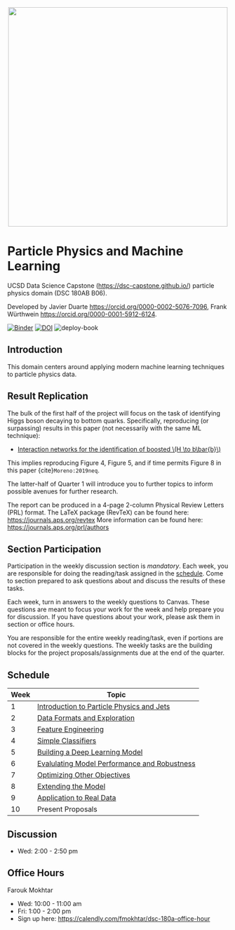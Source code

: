 <center>
<img src="https://github.com/jmduarte/HiggsToBBMachineLearning/raw/dsc/HIG-19-003_v7.png" width=500 />
</center>

# Particle Physics and Machine Learning

UCSD Data Science Capstone (<https://dsc-capstone.github.io/>) particle physics domain (DSC 180AB B06).

Developed by Javier Duarte <https://orcid.org/0000-0002-5076-7096>, Frank Würthwein <https://orcid.org/0000-0001-5912-6124>.

[![Binder](https://mybinder.org/badge_logo.svg)](https://mybinder.org/v2/gh/jmduarte/capstone-particle-physics-domain/master)
[![DOI](https://zenodo.org/badge/292683876.svg)](https://zenodo.org/badge/latestdoi/292683876)
![deploy-book](https://github.com/jmduarte/capstone-particle-physics-domain/actions/workflows/deploy.yml/badge.svg)

## Introduction

This domain centers around applying modern machine learning techniques to particle physics data.

## Result Replication

The bulk of the first half of the project will focus on the task of identifying Higgs boson decaying to bottom quarks. 
Specifically, reproducing (or surpassing) results in this paper (not necessarily with the same ML technique):
* [Interaction networks for the identification of boosted \\(H \to b\bar{b}\\)](https://arxiv.org/abs/1909.12285)

This implies reproducing Figure 4, Figure 5, and if time permits Figure 8 in this paper {cite}`Moreno:2019neq`.

The latter-half of Quarter 1 will introduce you to further topics to inform possible avenues for further research.

The report can be produced in a 4-page 2-column Physical Review Letters (PRL) format. 
The LaTeX package (RevTeX) can be found here: <https://journals.aps.org/revtex>
More information can be found here: <https://journals.aps.org/prl/authors>

## Section Participation

Participation in the weekly discussion section is *mandatory*. 
Each week, you are responsible for doing the reading/task assigned in the [schedule](#schedule). 
Come to section prepared to ask questions about and discuss the results of these tasks.

Each week, turn in answers to the weekly questions to Canvas. 
These questions are meant to focus your work for the week and help prepare you for discussion. 
If you have questions about your work, please ask them in section or office hours.

You are responsible for the entire weekly reading/task, even if portions are not covered in the weekly questions.
The weekly tasks are the building blocks for the project proposals/assignments due at the end of the quarter.

## Schedule

|Week|Topic|
|--|--|
|1|[Introduction to Particle Physics and Jets](weeks/01.md)|
|2|[Data Formats and Exploration](weeks/02.md)|
|3|[Feature Engineering](weeks/03.md)|
|4|[Simple Classifiers](weeks/04.md)|
|5|[Building a Deep Learning Model](weeks/05.md)|
|6|[Evalulating Model Performance and Robustness](weeks/06.md)|
|7|[Optimizing Other Objectives](weeks/07.md)|
|8|[Extending the Model](weeks/08.md)|
|9|[Application to Real Data](weeks/09.md)|
|10|Present Proposals|

## Discussion

- Wed: 2:00 - 2:50 pm

## Office Hours

Farouk Mokhtar 
- Wed: 10:00 - 11:00 am
- Fri: 1:00 - 2:00 pm
- Sign up here: <https://calendly.com/fmokhtar/dsc-180a-office-hour>

